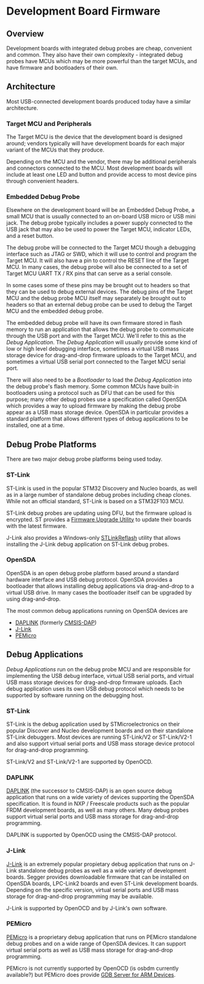 # Development Board Firmware

## Overview

Development boards with integrated debug probes are cheap, convenient and common. They also
have their own complexity - integrated debug probes have MCUs which may be more powerful than
the target MCUs, and have firmware and bootloaders of their own.

## Architecture

Most USB-connected development boards produced today have a similar architecture.

### Target MCU and Peripherals

The Target MCU is the device that the development board is designed around; vendors typically
will have development boards for each major variant of the MCUs that they produce.

Depending on the MCU and the vendor, there may be additional peripherals and connectors
connected to the MCU. Most development boards will include at least one LED and button and
provide access to most device pins through convenient headers.

### Embedded Debug Probe

Elsewhere on the development board will be an Embedded Debug Probe, a small MCU that is usually
connected to an on-board USB micro or USB mini jack. The debug probe typically includes a 
power supply connected to the USB jack that may also be used to power the Target MCU, 
indicator LEDs, and a reset button.

The debug probe will be connected to the Target MCU though a debugging interface such as JTAG
or SWD, which it will use to control and program the Target MCU. It will also have a pin to control
the RESET line of the Target MCU. In many cases, the debug probe will also be connected to
a set of Target MCU UART TX / RX pins that can serve as a serial console.

In some cases some of these pins may be brought out to headers so that they can be used to
debug external devices. The debug pins of the Target MCU and the debug probe MCU itself may separately
be brought out to headers so that an external debug probe can be used to debug the Target MCU
and the embedded debug probe.

The embedded debug probe will have its own firmware stored in flash memory to run an application that allows the debug probe to communicate through the USB port and with the Target MCU. We'll refer to this
as the *Debug Application*. The *Debug Application* will usually provide some kind of low or high
level debugging interface, sometimes a virtual USB mass storage device for drag-and-drop firmware
uploads to the Target MCU, and sometimes a virtual USB serial port connected to the Target MCU
serial port.

There will also need to be a *Bootloader* to load the *Debug Application* into the debug probe's flash memory. Some common MCUs have built-in bootloaders using a protocol such as DFU that can be used for this
purpose; many other debug probes use a specification called OpenSDA which provides a way to upload
firmware by making the debug probe appear as a USB mass storage device. OpenSDA in particular provides
a standard platform that allows different types of debug applications to be installed, one at a time.

## Debug Probe Platforms

There are two major debug probe platforms being used today. 

### ST-Link

ST-Link is used in the popular STM32 Discovery and Nucleo boards, as well as in a large number of
standalone debug probes including cheap clones. While not an official standard, ST-Link is based
on a STM32F103 MCU.

ST-Link debug probes are updating using DFU, but the firmware upload is encrypted. ST provides a
[Firmware Upgrade Utility](http://www.st.com/en/embedded-software/stsw-link007.html) to update their boards with the latest firmware. 

J-Link also provides a Windows-only [STLinkReflash](https://www.segger.com/products/debug-probes/j-link/models/other-j-links/st-link-on-board/) utility
that allows installing the J-Link debug application on ST-Link debug probes.

### OpenSDA

OpenSDA is an open debug probe platform based around a standard hardware interface and USB debug
protocol. OpenSDA provides a bootloader that allows installing debug applications via drag-and-drop
to a virtual USB drive. In many cases the bootloader itself can be upgraded by using drag-and-drop.

The most common debug applications running on OpenSDA devices are

- [DAPLINK](https://github.com/mbedmicro/DAPLink) (formerly [CMSIS-DAP](https://developer.mbed.org/handbook/CMSIS-DAP))
- [J-Link](https://www.segger.com/downloads/jlink)
- [PEMicro](http://www.pemicro.com/opensda/)

## Debug Applications

*Debug Applications* run on the debug probe MCU and are responsible for implementing the USB debug
interface, virtual USB serial ports, and virtual USB mass storage devices for drag-and-drop firmware
uploads. Each debug application uses its own USB debug protocol which needs to be supported by
software running on the debugging host.

### ST-Link

ST-Link is the debug application used by STMicroelectronics on their popular Discover and Nucleo
development boards and on their standalone ST-Link debuggers. Most devices are running ST-Link/V2
or ST-Link/V2-1 and also support virtual serial ports and USB mass storage device protocol for
drag-and-drop programming.

ST-Link/V2 and ST-Link/V2-1 are supported by OpenOCD.

### DAPLINK

[DAPLINK](https://github.com/mbedmicro/DAPLink) (the successor to CMSIS-DAP) is an open source
debug application that runs on a wide variety of devices supporting the OpenSDA specification. It
is found in NXP / Freescale products such as the popular FRDM development boards, as well as many
others. Many debug probes support virtual serial ports and USB mass storage for drag-and-drop programming.

DAPLINK is supported by OpenOCD using the CMSIS-DAP protocol.

### J-Link

[J-Link](https://www.segger.com/products/debug-probes/j-link/) is an extremely popular propietary debug
application that runs on J-Link standalone debug probes as well as a wide variety of development boards.
Segger provides downloadable firmware that can be installed on OpenSDA boards, LPC-Link2 boards and even
ST-Link development boards. Depending on the specific version, virtual serial ports and USB mass storage
for drag-and-drop programming may be available.

J-Link is supported by OpenOCD and by J-Link's own software.


### PEMicro

[PEMicro](http://www.pemicro.com/opensda/) is a proprietary debug application that runs on PEMicro
standalone debug probes and on a wide range of OpenSDA devices. It can support virtual serial ports
as well as USB mass storage for drag-and-drop programming.

PEMicro is not currently supported by OpenOCD (is osbdm currently available?) but PEMicro
does provide [GDB Server for ARM Devices](http://www.pemicro.com/products/product_viewDetails.cfm?product_id=15320151).